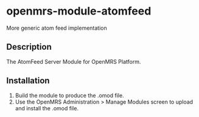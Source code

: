 # openmrs-module-atomfeed
More generic atom feed implementation

Description
-----------
The AtomFeed Server Module for OpenMRS Platform.

Installation
------------
1. Build the module to produce the .omod file.
2. Use the OpenMRS Administration > Manage Modules screen to upload and install the .omod file.
